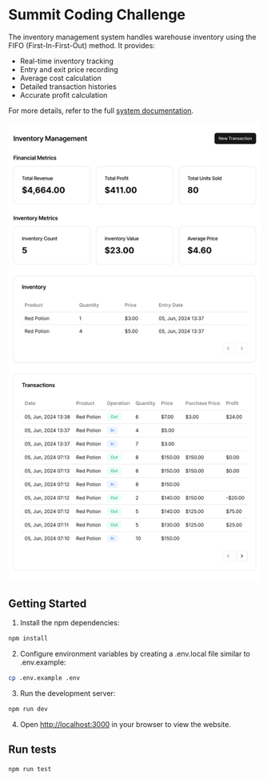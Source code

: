 # Summit Coding Challenge

The inventory management system handles warehouse inventory using the FIFO (First-In-First-Out) method. It provides:

- Real-time inventory tracking
- Entry and exit price recording
- Average cost calculation
- Detailed transaction histories
- Accurate profit calculation

For more details, refer to the full [system documentation](https://ocordova.notion.site/PRD-Summit-e1b4893756ab40fdb97f7f5deddafaf1).

![System Wireframe](/docs/20240606-hpdy.png)

## Getting Started

1. Install the npm dependencies:

```bash
npm install
```

2. Configure environment variables by creating a .env.local file similar to .env.example:

```bash
cp .env.example .env
```

3. Run the development server:

```bash
npm run dev
```

4. Open [http://localhost:3000](http://localhost:3000) in your browser to view the website.

## Run tests

```bash
npm run test
```
